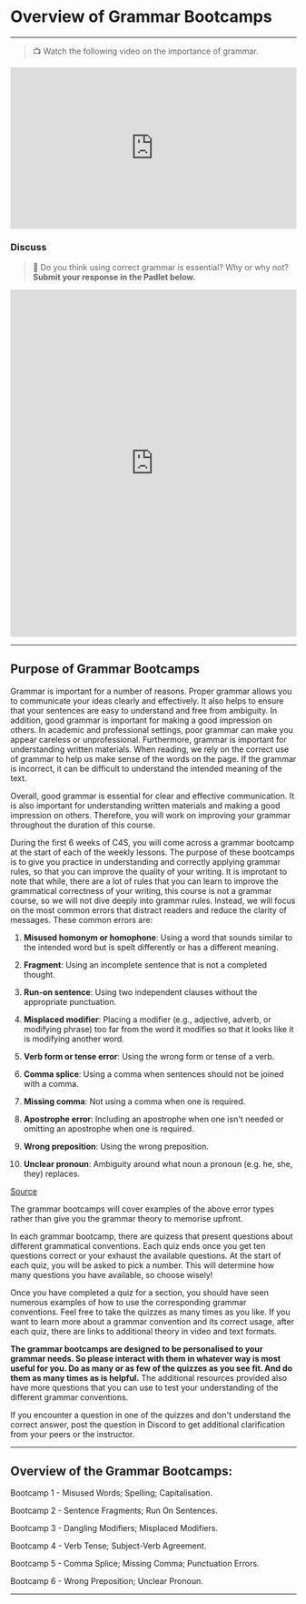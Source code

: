 # Overview of Grammar Bootcamps

---

> 📺 Watch the following video on the importance of grammar.

<div style="position: relative; padding-bottom: 56.25%; height: 0;"><iframe src="https://www.youtube.com/embed/Wn_eBrIDUuc" title="YouTube video player" frameborder="0" allow="accelerometer; autoplay; clipboard-write; encrypted-media; gyroscope; picture-in-picture" allowfullscreen style="position: absolute; top: 0; left: 0; width: 100%; height: 100%;"></iframe></div>


### Discuss

> 💬 Do you think using correct grammar is essential? Why or why not? 
> **Submit your response in the Padlet below.**

<div style="border:1px solid rgba(0,0,0,0.1);border-radius:2px;box-sizing:border-box;overflow:hidden;position:relative;width:100%;background:#F4F4F4"><iframe src="https://padlet.com/curriculumpad/g7koqb9vy07ngw3o" frameborder="0" allow="camera;microphone;geolocation" style="width:100%;height:608px;display:block;padding:0;margin:0"></iframe></div>

---

## Purpose of Grammar Bootcamps

Grammar is important for a number of reasons. Proper grammar allows you to communicate your ideas clearly and effectively. It also helps to ensure that your sentences are easy to understand and free from ambiguity. In addition, good grammar is important for making a good impression on others. In academic and professional settings, poor grammar can make you appear careless or unprofessional. Furthermore, grammar is important for understanding written materials. When reading, we rely on the correct use of grammar to help us make sense of the words on the page. If the grammar is incorrect, it can be difficult to understand the intended meaning of the text.

Overall, good grammar is essential for clear and effective communication. It is also important for understanding written materials and making a good impression on others. Therefore, you will work on improving your grammar throughout the duration of this course.

During the first 6 weeks of C4S, you will come across a grammar bootcamp at the start of each of the weekly lessons. The purpose of these bootcamps is to give you practice in understanding and correctly applying grammar rules, so that you can improve the quality of your writing. It is improtant to note that while, there are a lot of rules that you can learn to improve the grammatical correctness of your writing, this course is not a grammar course, so we will not dive deeply into grammar rules. Instead, we will focus on the most common errors that distract readers and reduce the clarity of messages. These common errors are:

1. **Misused homonym or homophone**: Using a word that sounds similar to the intended word but is spelt differently or has a different meaning.

2. **Fragment**: Using an incomplete sentence that is not a completed thought. 

3. **Run-on sentence**: Using two independent clauses without the appropriate punctuation.

4. **Misplaced modifier**: Placing a modifier (e.g., adjective, adverb, or modifying phrase) too far from the word it modifies so that it looks like it is modifying another word.

5. **Verb form or tense error**: Using the wrong form or tense of a verb.

6. **Comma splice**: Using a comma when sentences should not be joined with a comma.

7. **Missing comma**: Not using a comma when one is required. 

8. **Apostrophe error**: Including an apostrophe when one isn't needed or omitting an apostrophe when one is required.

9. **Wrong preposition**: Using the wrong preposition.


10. **Unclear pronoun**: Ambiguity around what noun a pronoun (e.g. he, she, they) replaces.

[Source](https://openoregon.pressbooks.pub/wrd/back-matter/grammar-and-style/)

The grammar bootcamps will cover examples of the above error types rather than give you the grammar theory to memorise upfront. 

In each grammar bootcamp, there are quizess that present questions about different grammatical conventions. Each quiz ends once you get ten questions correct or your exhaust the available questions. At the start of each quiz, you will be asked to pick a number. This will determine how many questions you have available, so choose wisely!

Once you have completed a quiz for a section, you should have seen numerous examples of how to use the corresponding grammar conventions. Feel free to take the quizzes as many times as you like. If you want to learn more about a grammar convention and its correct usage, after each quiz, there are links to additional theory in video and text formats. 

**The grammar bootcamps are designed to be personalised to your grammar needs. So please interact with them in whatever way is most useful for you. Do as many or as few of the quizzes as you see fit. And do them as many times as is helpful.** The additional resources provided also have more questions that you can use to test your understanding of the different grammar conventions.

If you encounter a question in one of the quizzes and don't understand the correct answer, post the question in Discord to get additional clarification from your peers or the instructor.

---

## Overview of the Grammar Bootcamps:

Bootcamp 1 - Misused Words; Spelling; Capitalisation.

Bootcamp 2 - Sentence Fragments; Run On Sentences.

Bootcamp 3 - Dangling Modifiers; Misplaced Modifiers.

Bootcamp 4 - Verb Tense; Subject-Verb Agreement.

Bootcamp 5 - Comma Splice; Missing Comma; Punctuation Errors.

Bootcamp 6 - Wrong Preposition; Unclear Pronoun.

---
